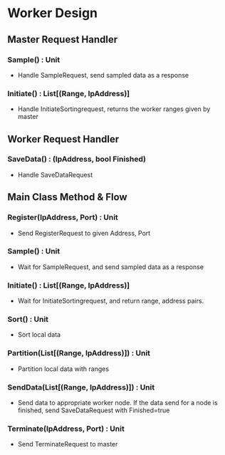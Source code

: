 # Worker Design

## Master Request Handler

### Sample() : Unit
- Handle SampleRequest, send sampled data as a response

### Initiate() : List[(Range, IpAddress)]
- Handle InitiateSortingrequest, returns the worker ranges given by master

## Worker Request Handler

### SaveData() : (IpAddress, bool Finished)
- Handle SaveDataRequest

## Main Class Method & Flow

### Register(IpAddress, Port) : Unit
- Send RegisterRequest to given Address, Port

### Sample() : Unit
- Wait for SampleRequest, and send sampled data as a response

### Initiate() : List[(Range, IpAddress)]
- Wait for InitiateSortingrequest, and return range, address pairs.

### Sort() : Unit
- Sort local data

### Partition(List[(Range, IpAddress)]) : Unit
- Partition local data with ranges

### SendData(List[(Range, IpAddress)]) : Unit
- Send data to appropriate worker node. If the data send for a node is finished, send SaveDataRequest with Finished=true

### Terminate(IpAddress, Port) : Unit
- Send TerminateRequest to master

